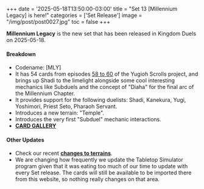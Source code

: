 +++
date = '2025-05-18T13:50:00-03:00'
title = "Set 13 [Millennium Legacy] is here!"
categories = ['Set Release']
image = "/img/post/post0027.jpg"
toc = false
+++

**Millennium Legacy** is the new set that has been released in Kingdom Duels on 2025-05-18.

#### Breakdown

- Codename: [MLY]
- It has 54 cards from episodes [58 to 60](/story/museum-arc/) of the Yugioh Scrolls project, and brings up Shadi to the limelight alongside some cool interesting mechanics like Subduels and the concept of "Diaha" for the final arc of the Millennium Chapter.
- It provides support for the following duelists: Shadi, Kanekura, Yugi, Yoshimori, Priest Seto, Pharaoh Servant.
- Introduces a new terrain: "Temple".
- Introduces the very first "Subduel" mechanic interactions.
- [**CARD GALLERY**](/deckbuilder/index.html#13)

#### Other Updates

- Check our recent [**changes to terrains**](/post/terrain-changes/).
- We are changing how frequently we update the Tabletop Simulator program given that it was eating too much of our time to update with every Set release. The cards will still be available to be imported there from this website, so nothing really changes on that area. 
